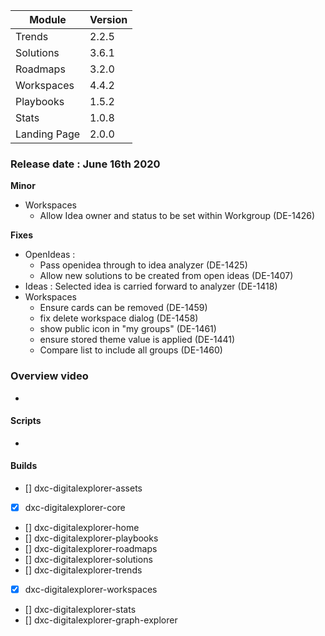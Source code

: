 |Module|Version|
|---|---|
|Trends | 2.2.5
|Solutions | 3.6.1
|Roadmaps | 3.2.0
|Workspaces | 4.4.2
|Playbooks |1.5.2
|Stats| 1.0.8
|Landing Page | 2.0.0


### Release date : June 16th 2020



**Minor**
- Workspaces
  - Allow Idea owner and status to be set within Workgroup  (DE-1426)

**Fixes**
- OpenIdeas :
  -  Pass openidea through to idea analyzer (DE-1425)
  -  Allow new solutions to be created from open ideas (DE-1407)
- Ideas : Selected idea is carried forward to analyzer (DE-1418)
- Workspaces
  - Ensure cards can be removed (DE-1459)
  - fix delete workspace dialog (DE-1458)
  - show public icon in "my groups" (DE-1461)
  - ensure stored theme value is applied (DE-1441)
  - Compare list to include all groups (DE-1460)

### Overview video 
- 

#### Scripts
-  

#### Builds

- [] dxc-digitalexplorer-assets
- [x] dxc-digitalexplorer-core 
- [] dxc-digitalexplorer-home 
- [] dxc-digitalexplorer-playbooks 
- [] dxc-digitalexplorer-roadmaps 
- [] dxc-digitalexplorer-solutions 
- [] dxc-digitalexplorer-trends 
- [x] dxc-digitalexplorer-workspaces  
- [] dxc-digitalexplorer-stats
- [] dxc-digitalexplorer-graph-explorer